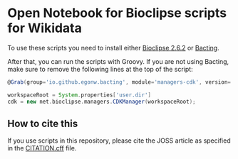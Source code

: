 # Open Notebook for Bioclipse scripts for Wikidata

To use these scripts you need to install either
[Bioclipse 2.6.2](https://sourceforge.net/projects/bioclipse/files/bioclipse2/bioclipse2.6.2)
or [Bacting](https://github.com/egonw/bacting).

After that, you can run the scripts with Groovy. If you are not using Bacting, make sure
to remove the following lines at the top of the script:

```groovy
@Grab(group='io.github.egonw.bacting', module='managers-cdk', version='0.0.33')

workspaceRoot = System.properties['user.dir']
cdk = new net.bioclipse.managers.CDKManager(workspaceRoot);
```

## How to cite this

If you use scripts in this repository, please cite the JOSS article as specified in the
[CITATION.cff](CITATION.cff) file.
